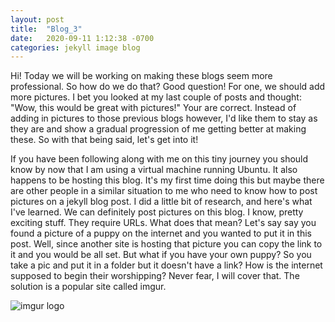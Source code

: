 ```yaml
---
layout: post
title:  "Blog_3"
date:   2020-09-11 1:12:38 -0700
categories: jekyll image blog
---
```

Hi! Today we will be working on making these blogs seem more professional. So how do we do that? Good
question! For one, we should add more pictures. I bet you looked at my last couple of posts and thought:
"Wow, this would be great with pictures!" Your are correct. Instead of adding in pictures to those
previous blogs however, I'd like them to stay as they are and show a gradual progression of me getting
better at making these. So with that being said, let's get into it!

If you have been following along with me on this tiny journey you should know by now that I am using
a virtual machine running Ubuntu. It also happens to be hosting this blog. It's my first time doing this
but maybe there are other people in a similar situation to me who need to know how to post pictures on a
jekyll blog post. I did a little bit of research, and here's what I've learned. We can definitely post
pictures on this blog. I know, pretty exciting stuff. They require URLs. What does that mean? Let's say
say you found a picture of a puppy on the internet and you wanted to put it in this post. Well, since
another site is hosting that picture you can copy the link to it and you would be all set. But what if you
have your own puppy? So you take a pic and put it in a folder but it doesn't have a link? How is the
internet supposed to begin their worshipping? Never fear, I will cover that. The solution is a popular
site called imgur.

![imgur logo](https://www.google.com/imgres?imgurl=https%3A%2F%2Fs.imgur.com%2Fimages%2Flogo-1200-630.jpg%3F2&imgrefurl=https%3A%2F%2Fimgur.com%2F&tbnid=sCoV1d6BeZwD4M&vet=12ahUKEwiEptPfgYbsAhXGFTQIHTr7BCIQMygCegUIARCDAQ..i&docid=89NdBjt3A6mXCM&w=1200&h=630&q=imgur&client=ubuntu&ved=2ahUKEwiEptPfgYbsAhXGFTQIHTr7BCIQMygCegUIARCDAQ)
